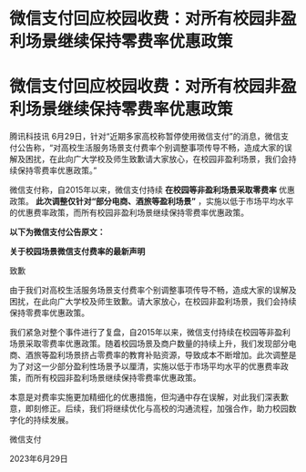 # 微信支付回应校园收费：对所有校园非盈利场景继续保持零费率优惠政策

# 微信支付回应校园收费：对所有校园非盈利场景继续保持零费率优惠政策

腾讯科技讯
6月29日，针对“近期多家高校称暂停使用微信支付”的消息，微信支付公告称，“对高校生活服务场景支付费率个别调整事项传导不畅，造成大家的误解及困扰，在此向广大学校及师生致歉请大家放心，在校园非盈利场景，我们会持续保持零费率优惠政策。”

微信支付称，自2015年以来，微信支付持续 **在校园等非盈利场景采取零费率** 优惠政策。 **此次调整仅针对“部分电商、酒旅等盈利场景”**
，实施以低于市场平均水平的优惠费率政策，而所有校园非盈利场景继续保持零费率优惠政策。

**以下为微信支付公告原文：**

**关于校园场景微信支付费率的最新声明**

致歉

由于我们对高校生活服务场景支付费率个别调整事项传导不畅，造成大家的误解及困扰，在此向广大学校及师生致歉。请大家放心，在校园非盈利场景，我们会持续保持零费率优惠政策。

我们紧急对整个事件进行了复盘，自2015年以来，微信支付持续在校园等非盈利场景采取零费率优惠政策。随着校园场景及商户数量的持续上升，我们发现部分电商、酒旅等盈利场景挤占零费率的教育补贴资源，导致成本不断增加。此次调整是为了对这一少部分盈利性场景予以厘清，实施以低于市场平均水平的优惠费率政策，而所有校园非盈利场景继续保持零费率优惠政策。

本意是对费率实施更加精细化的优惠措施，但沟通中存在误解，对此我们深表歉意，即刻修正。后续，我们将继续优化与高校的沟通流程，加强合作，助力校园数字化的持续发展。

微信支付

2023年6月29日

